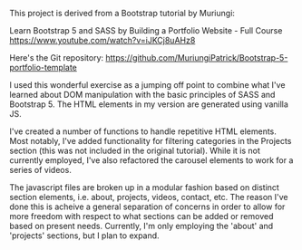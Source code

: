 This project is derived from a Bootstrap tutorial by Muriungi:

Learn Bootstrap 5 and SASS by Building a Portfolio Website - Full Course
https://www.youtube.com/watch?v=iJKCj8uAHz8

Here's the Git repository: https://github.com/MuriungiPatrick/Bootstrap-5-portfolio-template

I used this wonderful exercise as a jumping off point to combine what I've learned about DOM manipulation with the basic principles of SASS and Bootstrap 5. The HTML elements in my version are generated using vanilla JS.

I've created a number of functions to handle repetitive HTML elements. Most notably, I've added functionality for filtering categories in the Projects section (this was not included in the original tutorial). While it is not currently employed, I've also refactored the carousel elements to work for a series of videos.

The javascript files are broken up in a modular fashion based on distinct section elements, i.e. about, projects, videos, contact, etc. The reason I've done this is acheive a general separation of concerns in order to allow for more freedom with respect to what sections can be added or removed based on present needs. Currently, I'm only employing the 'about' and 'projects' sections, but I plan to expand.
